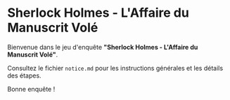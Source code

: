 # Sherlock Holmes - L'Affaire du Manuscrit Volé

Bienvenue dans le jeu d'enquête **"Sherlock Holmes - L'Affaire du Manuscrit Volé"**.

Consultez le fichier `notice.md` pour les instructions générales et les détails des étapes.

Bonne enquête !
